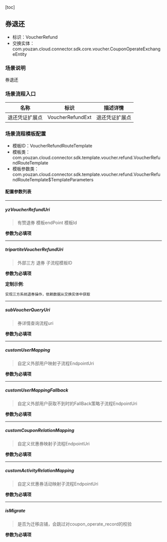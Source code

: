 [toc]

## 券退还
- 标识：VoucherRefund
- 交换实体：com.youzan.cloud.connector.sdk.core.voucher.CouponOperateExchangeEntity
### 场景说明
券退还
### 场景流程入口

名称 | 标识 | 描述详情
---|---|---
退还凭证扩展点 | VoucherRefundExt | 退还凭证扩展点

### 场景流程模板配置
- 模板ID：VoucherRefundRouteTemplate
- 模板类：com.youzan.cloud.connector.sdk.template.voucher.refund.VoucherRefundRouteTemplate
- 模板参数类：com.youzan.cloud.connector.sdk.template.voucher.refund.VoucherRefundRouteTemplate$TemplateParameters

#### 配置参数列表

---
##### yzVoucherRefundUri
> 有赞退券 模板endPoint 模板Id

**参数为必填项**

---
##### tripartiteVoucherRefundUri
> 外部三方 退券 子流程模板ID

**参数为必填项**


**定制示例**:
```
实现三方系统退券操作，依赖数据从交换实体中获取
```
---
##### subVoucherQueryUri
> 券详情查询流程uri

**参数为必填项**

---
##### customUserMapping
> 自定义外部用户映射子流程EndpointUri

**参数为必填项**

---
##### customUserMappingFallback
> 自定义外部用户获取不到时的FallBack策略子流程EndpointUri

**参数为必填项**

---
##### customCouponRelationMapping
> 自定义优惠券映射子流程EndpointUri

**参数为必填项**

---
##### customActivityRelationMapping
> 自定义优惠券活动映射子流程EndpointUri

**参数为必填项**

---
##### isMigrate
> 是否为迁移店铺，会跳过对coupon_operate_record的校验

**参数为必填项**



